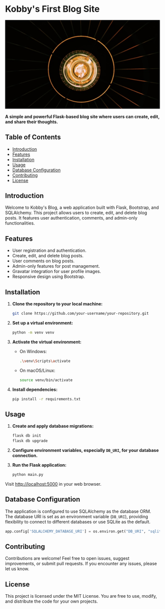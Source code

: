 # Kobby's First Blog Site

![Project Image](./static/assets/img/resized-home-bg.jpg)

**A simple and powerful Flask-based blog site where users can create, edit, and share their thoughts.**

## Table of Contents
- [Introduction](#introduction)
- [Features](#features)
- [Installation](#installation)
- [Usage](#usage)
- [Database Configuration](#database-configuration)
- [Contributing](#contributing)
- [License](#license)

## Introduction

Welcome to Kobby's Blog, a web application built with Flask, Bootstrap, and SQLAlchemy. This project allows users to create, edit, and delete blog posts. It features user authentication, comments, and admin-only functionalities.

## Features

- User registration and authentication.
- Create, edit, and delete blog posts.
- User comments on blog posts.
- Admin-only features for post management.
- Gravatar integration for user profile images.
- Responsive design using Bootstrap.

## Installation

1. **Clone the repository to your local machine:**

    ```bash
    git clone https://github.com/your-username/your-repository.git
    ```

2. **Set up a virtual environment:**

    ```bash
    python -m venv venv
    ```

3. **Activate the virtual environment:**

    - On Windows:

        ```bash
        .\venv\Scripts\activate
        ```

    - On macOS/Linux:

        ```bash
        source venv/bin/activate
        ```

4. **Install dependencies:**

    ```bash
    pip install -r requirements.txt
    ```

## Usage

1. **Create and apply database migrations:**

    ```bash
    flask db init
    flask db upgrade
    ```

2. **Configure environment variables, especially `DB_URI`, for your database connection.**

3. **Run the Flask application:**

    ```bash
    python main.py
    ```

Visit [http://localhost:5000](http://localhost:5000) in your web browser.

## Database Configuration

The application is configured to use SQLAlchemy as the database ORM. The database URI is set as an environment variable (`DB_URI`), providing flexibility to connect to different databases or use SQLite as the default.

```python
app.config['SQLALCHEMY_DATABASE_URI'] = os.environ.get("DB_URI", "sqlite:///posts.db")
```

## Contributing
Contributions are welcome! Feel free to open issues, suggest improvements, or submit pull requests. If you encounter any issues, please let us know.

## License
This project is licensed under the MIT License. You are free to use, modify, and distribute the code for your own projects.

